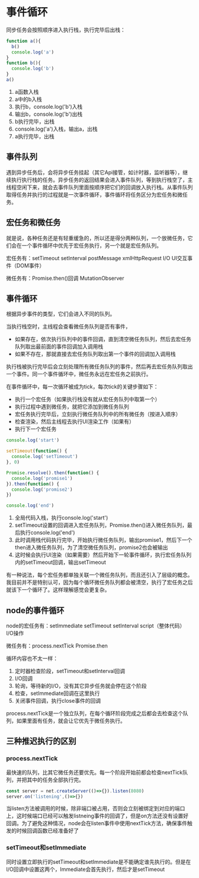 # 事件循环

同步任务会按照顺序进入执行栈，执行完毕后出栈：

```js
function a(){
  b()
  console.log('a')
}
function b(){
  console.log('b')
}
a()
```

1. a函数入栈
2. a中的b入栈
3. 执行b，console.log('b')入栈
4. 输出b，console.log('b')出栈
5. b执行完毕，出栈
6. console.log('a')入栈，输出a，出栈
7. a执行完毕，出栈

## 事件队列

遇到异步任务后，会将异步任务挂起（其它Api接管，如计时器，监听器等），继续执行执行栈的任务。异步任务的返回结果会进入事件队列，等到执行栈空了，主线程空闲下来，就会去事件队列里面按顺序把它们的回调放入执行栈。从事件队列取得任务并执行的过程就是一次事件循环，事件循环将任务区分为宏任务和微任务。

## 宏任务和微任务

就是说，各种任务还是有轻重缓急的，所以还是得分两种队列，一个放微任务，它们会在一个事件循环中优先于宏任务执行，另一个就是宏任务队列。

宏任务有：setTimeout  setInterval  postMessage  xmlHttpRequest  I/O  UI交互事件（DOM事件）

微任务有：Promise.then()回调  MutationObserver

## 事件循环

根据异步事件的类型，它们会进入不同的队列。

当执行栈空时，主线程会查看微任务队列是否有事件，

* 如果存在，依次执行队列中的事件回调，直到清空微任务队列，然后去宏任务队列取出最前面的事件回调加入调用栈
* 如果不存在，那就直接去宏任务队列取出第一个事件的回调加入调用栈

执行栈被执行完毕后会立刻处理所有微任务队列的事件，然后再去宏任务队列取出一个事件。同一个事件循环中，微任务永远在宏任务之前执行。

在事件循环中，每一次循环被成为tick，每次tick的关键步骤如下：

* 执行一个宏任务（如果执行栈没有就从宏任务队列中取第一个）
* 执行过程中遇到微任务，就把它添加到微任务队列
* 宏任务执行完毕后，立刻执行微任务队列中的所有微任务（按进入顺序）
* 检查渲染，然后主线程去执行UI渲染工作（如果有）
* 执行下一个宏任务

```js
console.log('start')

setTimeout(function() {
  console.log('setTimeout')
}, 0)

Promise.resolve().then(function() {
  console.log('promise1')
}).then(function() {
  console.log('promise2')
})

console.log('end')
```

1. 全局代码入栈，执行console.log('start')
2. setTimeout设置的回调进入宏任务队列，Promise.then()进入微任务队列，最后执行console.log('end')
3. 此时调用栈代码执行完毕，开始执行微任务队列，输出promise1，然后下一个then进入微任务队列，为了清空微任务队列，promise2也会被输出
4. 这时候会执行UI渲染（如果需要）然后开始下一轮事件循环，执行宏任务队列内的setTimeout回调，输出setTimeout

有一种说法，每个宏任务都单独关联一个微任务队列，而且还引入了层级的概念。我目前并不是特别认可，因为每个循环微任务队列都会被清空，执行了宏任务之后就该下一个循环了。这样理解感觉会更复杂。

## node的事件循环

node的宏任务有：setImmediate  setTimeout  setInterval  script（整体代码）  I/O操作

微任务有：process.nextTick  Promise.then

循环内容也不太一样：

1. 定时器检查阶段，setTimeout和setInterval回调
2. I/O回调
3. 轮询，等待新的I/O，没有其它异步任务就会停在这个阶段
4. 检查，setImmediate回调在这里执行
5. 关闭事件回调，执行close事件的回调

process.nextTick是一个独立队列，在每个循环阶段完成之后都会去检查这个队列，如果里面有任务，就会让它优先于微任务执行。

## 三种推迟执行的区别

### process.nextTick

最快速的队列，比其它微任务还要优先。每一个阶段开始前都会检查nextTick队列，并把其中的任务全部执行完。

```js
const server = net.createServer(()=>{}).listen(8080)
server.on('listening',()=>{})
```

当listen方法被调用的时候，除非端口被占用，否则会立刻被绑定到对应的端口上，这时候端口已经可以触发listneing事件的回调了，但是on方法还没有设置好回调。为了避免这种情况，node会在listen事件中使用nextTick方法，确保事件触发的时候回调函数已经准备好了

### setTimeout和setImmediate

同时设置立即执行的setTimeout和setImmediate是不能确定谁先执行的。但是在I/O回调中设置这两个，Immediate会首先执行，然后才是setTimeout